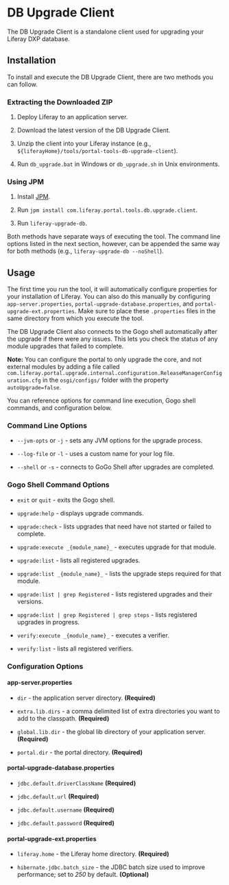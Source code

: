 # DB Upgrade Client

The DB Upgrade Client is a standalone client used for upgrading your Liferay DXP
database.

## Installation

To install and execute the DB Upgrade Client, there are two methods you can
follow.

### Extracting the Downloaded ZIP

1. Deploy Liferay to an application server.

1. Download the latest version of the DB Upgrade Client.

1. Unzip the client into your Liferay instance
   (e.g., `${liferayHome}/tools/portal-tools-db-upgrade-client`).

1. Run `db_upgrade.bat` in Windows or `db_upgrade.sh` in Unix environments.

### Using JPM

1. Install [JPM](https://jpm4j.org).

1. Run `jpm install com.liferay.portal.tools.db.upgrade.client`.

1. Run `liferay-upgrade-db`.

Both methods have separate ways of executing the tool. The command line options
listed in the next section, however, can be appended the same way for both
methods (e.g., `liferay-upgrade-db --noShell`).

## Usage

The first time you run the tool, it will automatically configure properties for
your installation of Liferay. You can also do this manually by configuring
`app-server.properties`, `portal-upgrade-database.properties`, and
`portal-upgrade-ext.properties`. Make sure to place these `.properties` files in
the same directory from which you execute the tool.

The DB Upgrade Client also connects to the Gogo shell automatically after the
upgrade if there were any issues. This lets you check the status of any module
upgrades that failed to complete.

**Note:** You can configure the portal to only upgrade the core, and not
external modules by adding a file called
`com.liferay.portal.upgrade.internal.configuration.ReleaseManagerConfiguration.cfg`
in the `osgi/configs/` folder with the property `autoUpgrade=false`.

You can reference options for command line execution, Gogo shell commands, and
configuration below.

### Command Line Options

- `--jvm-opts` or `-j` - sets any JVM options for the upgrade process.

- `--log-file` or `-l` - uses a custom name for your log file.

- `--shell` or `-s` - connects to GoGo Shell after upgrades are completed.

### Gogo Shell Command Options

- `exit` or `quit` - exits the Gogo shell.

- `upgrade:help` - displays upgrade commands.

- `upgrade:check` - lists upgrades that need have not started or failed to
   complete.

- `upgrade:execute _{module_name}_` - executes upgrade for that module.

- `upgrade:list` - lists all registered upgrades.

- `upgrade:list _{module_name}_` - lists the upgrade steps required for that
   module.

- `upgrade:list | grep Registered` - lists registered upgrades and their
   versions.

- `upgrade:list | grep Registered | grep steps` - lists registered upgrades in
   progress.

- `verify:execute _{module_name}_` - executes a verifier.

- `verify:list` - lists all registered verifiers.

### Configuration Options

#### app-server.properties

- `dir` - the application server directory. **(Required)**

- `extra.lib.dirs` - a comma delimited list of extra directories you want to
   add to the classpath. **(Required)**

- `global.lib.dir` - the global lib directory of your application server.
   **(Required)**

- `portal.dir` - the portal directory. **(Required)**

#### portal-upgrade-database.properties

- `jdbc.default.driverClassName` **(Required)**

- `jdbc.default.url` **(Required)**

- `jdbc.default.username` **(Required)**

- `jdbc.default.password` **(Required)**

#### portal-upgrade-ext.properties

- `liferay.home` - the Liferay home directory. **(Required)**

- `hibernate.jdbc.batch_size` - the JDBC batch size used to improve
   performance; set to *250* by default. **(Optional)**
